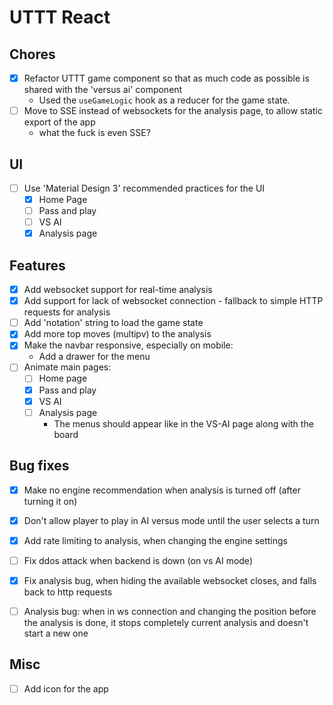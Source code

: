 # UTTT React

## Chores
- [x] Refactor UTTT game component so that as much code as possible is shared with the 'versus ai' component
  - Used the `useGameLogic` hook as a reducer for the game state.
- [ ] Move to SSE instead of websockets for the analysis page, to allow static export of the app
  - what the fuck is even SSE?


## UI
- [ ] Use 'Material Design 3' recommended practices for the UI
  - [x] Home Page
  - [ ] Pass and play
  - [ ] VS AI
  - [x] Analysis page

## Features
- [x] Add websocket support for real-time analysis
- [x] Add support for lack of websocket connection - fallback to simple HTTP requests for analysis
- [ ] Add 'notation' string to load the game state
- [x] Add more top moves (multipv) to the analysis
- [x] Make the navbar responsive, especially on mobile:
  - Add a drawer for the menu
- [ ] Animate main pages:
  - [ ] Home page
  - [x] Pass and play
  - [x] VS AI
  - [ ] Analysis page
    - The menus should appear like in the VS-AI page along with the board

## Bug fixes
- [x] Make no engine recommendation when analysis is turned off (after turning it on)
- [x] Don't allow player to play in AI versus mode until the user selects a turn
- [x] Add rate limiting to analysis, when changing the engine settings
- [ ] Fix ddos attack when backend is down (on vs AI mode)
- [x] Fix analysis bug, when hiding the available websocket closes, and falls back to http requests
- [ ] Analysis bug: when in ws connection and changing the position before the analysis is done, it stops completely current analysis and doesn't start a new one


## Misc
- [ ] Add icon for the app 